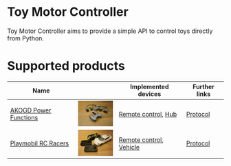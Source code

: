 # Toy Motor Controller

Toy Motor Controller aims to provide a simple API to control toys directly from Python.

# Supported products

| Name | | Implemented devices | Further links |
| --- | --- | --- | --- |
| [AKOGD Power Functions](http://www.akogd.com/) | ![Devices](docs/akogd-power-function/images/devices-100px.jpg) | [Remote control](examples/akogd-power-functions-remote-control-demo.py), [Hub](examples/akogd-power-functions-hub-demo.py) | [Protocol](docs/protocols/protocol-AKOGD-Power-Functions.md) |
| [Playmobil RC Racers](https://www.playmobil.de/inhalt/play_film_action_rcracers_2017_01/PLAY_FILM_ACTION_RCRACERS_2017_01.html) | ![Devices](docs/playmobil-racer/images/devices-100px.jpg) | [Remote control](examples/playmobil-rc-racers-remote-control-demo.py), [Vehicle](examples/playmobil-rc-racers-vehicle-demo.py) | [Protocol](docs/protocols/protocol-Playmobil-Rc-Racers.md) |
